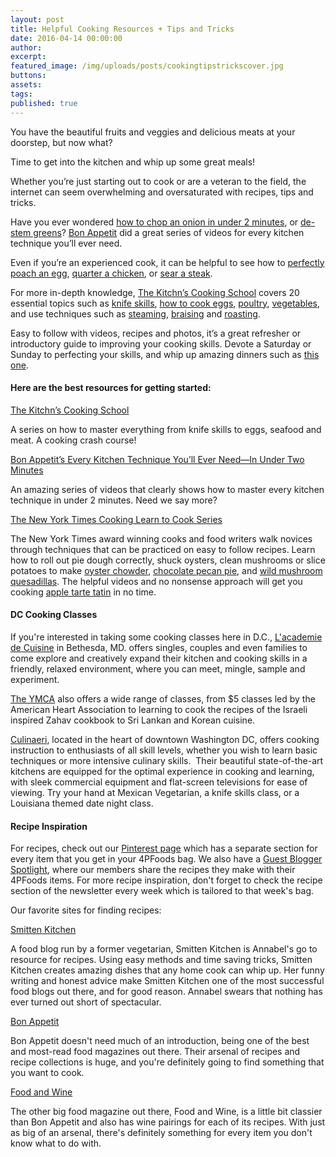 ```yaml
---
layout: post
title: Helpful Cooking Resources + Tips and Tricks
date: 2016-04-14 00:00:00
author:
excerpt:
featured_image: /img/uploads/posts/cookingtipstrickscover.jpg
buttons:
assets:
tags:
published: true
---
```


<div class="editable"><p>You have the beautiful fruits and veggies and delicious meats at your doorstep, but now what?</p><p>Time to get into the kitchen and whip up some great meals!</p><p>Whether you&rsquo;re just starting out to cook or are a veteran to the field, the internet can seem overwhelming and oversaturated with recipes, tips and tricks.</p><p>Have you ever wondered&nbsp;<a target="_blank" href="http://video.bonappetit.com/watch/dice-an-onion-in-no-time-flat?c=series">how to chop an onion in under 2 minutes</a>, or&nbsp;<a target="_blank" href="http://video.bonappetit.com/watch/how-to-de-stem-every-green?c=series">de-stem greens</a>?&nbsp;<a target="_blank" href="http://video.bonappetit.com/series/how-to-do-every-basic-cooking-technique">Bon Appetit</a>&nbsp;did a great series of videos for every kitchen technique you&rsquo;ll ever need.</p><p>Even if you&rsquo;re an experienced cook, it can be helpful to see how to&nbsp;<a target="_blank" href="http://video.bonappetit.com/watch/the-perfect-poached-egg?c=series">perfectly poach an egg</a>,&nbsp;<a target="_blank" href="http://video.bonappetit.com/watch/how-to-quarter-a-chicken?c=series">quarter a chicken</a>, or&nbsp;<a target="_blank" href="http://video.bonappetit.com/watch/how-to-sear-steak-the-right-way?c=series">sear a steak</a>.</p><p>For more in-depth knowledge,&nbsp;<a target="_blank" href="http://www.thekitchn.com/collection/cooking-school-373">The Kitchn&rsquo;s Cooking School</a>&nbsp;covers 20 essential topics such as&nbsp;<a target="_blank" href="http://www.thekitchn.com/cooking-school-day-1-knife-skills-the-kitchns-cooking-school-208639">knife skills</a>,&nbsp;<a target="_blank" href="http://www.thekitchn.com/cooking-school-day-4-eggs-the-kitchns-cooking-school-211009">how to cook eggs</a>,&nbsp;<a target="_blank" href="http://www.thekitchn.com/cooking-school-day-5-poultry-the-kitchns-cooking-school-211010">poultry</a>,&nbsp;<a target="_blank" href="http://www.thekitchn.com/cooking-school-day-3-vegetables-the-kitchns-cooking-school-211008">vegetables</a>, and use techniques such as&nbsp;<a target="_blank" href="http://www.thekitchn.com/cooking-school-day-16-steam-the-kitchns-cooking-school-211022">steaming</a>,&nbsp;<a target="_blank" href="http://www.thekitchn.com/cooking-school-day-18-braise-the-kitchns-cooking-school-211024">braising</a>&nbsp;and&nbsp;<a target="_blank" href="http://www.thekitchn.com/cooking-school-day-17-roast-the-kitchns-cooking-school-211023">roasting</a>.</p><p>Easy to follow with videos, recipes and photos, it&rsquo;s a great refresher or introductory guide to improving your cooking skills. Devote a Saturday or Sunday to perfecting your skills, and whip up amazing dinners such as&nbsp;<a target="_blank" href="http://smittenkitchen.com/blog/2007/10/butternut-squash-and-caramelized-onion-galette/">this one</a>.</p><h4>Here are the best resources for getting started:</h4><p><a target="_blank" href="http://www.thekitchn.com/collection/cooking-school-373">The Kitchn&rsquo;s Cooking School</a></p><p>A series on how to master everything from knife skills to eggs, seafood and meat. A cooking crash course!</p><p><a target="_blank" href="http://video.bonappetit.com/series/how-to-do-every-basic-cooking-technique">Bon Appetit&rsquo;s Every Kitchen Technique You&rsquo;ll Ever Need&mdash;In Under Two Minutes</a></p><p>An amazing series of videos that clearly shows how to master every kitchen technique in under 2 minutes. Need we say more?</p><p><a target="_blank" href="http://cooking.nytimes.com/learn-to-cook">The New York Times Cooking Learn to Cook Series</a></p><p>The New York Times award winning cooks and food writers walk novices through techniques that can be practiced on easy to follow recipes. Learn how to roll out pie dough correctly, shuck oysters, clean mushrooms or slice potatoes to make&nbsp;<a target="_blank" href="http://cooking.nytimes.com/recipes/6460-oyster-chowder">oyster chowder</a>,&nbsp;<a target="_blank" href="http://cooking.nytimes.com/recipes/1015434-chocolate-pecan-pie">chocolate pecan pie</a>, and&nbsp;<a target="_blank" href="http://cooking.nytimes.com/recipes/1016137-wild-mushroom-quesadillas">wild mushroom quesadillas</a>. The helpful videos and no nonsense approach will get you cooking&nbsp;<a target="_blank" href="http://cooking.nytimes.com/recipes/1016883-foolproof-tarte-tatin">apple tarte tatin</a>&nbsp;in no time.</p><h4>DC Cooking Classes</h4><p>If you're interested in taking some cooking classes here in D.C.,&nbsp;<a target="_blank" href="https://lacademie.com/recreational/">L'academie de Cuisine</a>&nbsp;in Bethesda, MD. offers singles, couples and even families to come explore and creatively expand their kitchen and cooking skills in a friendly, relaxed environment, where you can meet, mingle, sample and experiment.</p><p><a target="_blank" href="http://www.ymcadc.org/page.cfm?p=52">The YMCA</a>&nbsp;also offers a wide range of classes, from $5 classes led by the American Heart Association to learning to cook the recipes of the Israeli inspired Zahav cookbook to Sri Lankan and Korean cuisine.</p><p><a target="_blank" href="http://www.culinaerie.com/">Culinaeri</a>, located in the heart of downtown Washington DC, offers cooking instruction to enthusiasts of all skill levels, whether you wish to learn basic techniques or more intensive culinary skills. &nbsp;Their beautiful state-of-the-art kitchens are equipped for the optimal experience in cooking and learning, with sleek commercial equipment and flat-screen televisions for ease of viewing. Try your hand at Mexican Vegetarian, a knife skills class, or a Louisiana themed date night class.</p><h4>Recipe Inspiration</h4><p>For recipes, check out our&nbsp;<a target="_blank" href="https://www.pinterest.com/4pfoods/">Pinterest page</a>&nbsp;which has a separate section for every item that you get in your 4PFoods bag. We also have a&nbsp;<a target="_blank" href="http://4pfoods.com/guest-blogger-spotlight/">Guest Blogger Spotlight</a>, where our members share the recipes they make with their 4PFoods items. For more recipe inspiration, don't forget to check the recipe section of the newsletter every week which is tailored to that week's bag.</p><p>Our favorite sites for finding recipes:</p><p><a target="_blank" href="http://smittenkitchen.com/">Smitten Kitchen</a></p><p>A food blog run by a former vegetarian, Smitten Kitchen is Annabel's go to resource for recipes. Using easy methods and time saving tricks, Smitten Kitchen creates amazing dishes that any home cook can whip up. Her funny writing and honest advice make Smitten Kitchen one of the most successful food blogs out there, and for good reason. Annabel swears that nothing has ever turned out short of spectacular.</p><p><a target="_blank" href="http://www.bonappetit.com/">Bon Appetit</a></p><p>Bon Appetit doesn't need much of an introduction, being one of the best and most-read food magazines out there. Their arsenal of recipes and recipe collections is huge, and you're definitely going to find something that you want to cook.</p><p><a target="_blank" href="http://www.foodandwine.com/">Food and Wine</a></p><p>The other big food magazine out there, Food and Wine, is a little bit classier than Bon Appetit and also has wine pairings for each of its recipes. With just as big of an arsenal, there's definitely something for every item you don't know what to do with.</p></div>